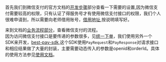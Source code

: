 首先我们到微信支付的官方文档的[开发步骤](https://pay.weixin.qq.com/wiki/doc/api/jsapi.php?chapter=7_3)部分查看一下需要的设置,因为微信支付需要较高的权限，只有认证了得服务号才有使用微信支付接口的权限，我们个人很难申请到，所以需要向老师借用账号，[借用地址](https://github.com/Pay-Group/best-pay-sdk/blob/master/doc/borrowAccount.md),按说明填写好。

来到文档的[业务流程部分](https://pay.weixin.qq.com/wiki/doc/api/jsapi.php?chapter=7_4)，查看微信支付的流程。      
因为访问微信支付接口是要传递的参数很多，见[统一下单](https://pay.weixin.qq.com/wiki/doc/api/jsapi.php?chapter=9_1)，我们使用另外一个SDK来开发，[best-pay-sdk](https://github.com/Pay-Group/best-pay-sdk/blob/master/doc/borrowAccount.md),这个SDK使用`PayRequest`和`PayResponse`对请求接口和相应结果做了大量的封装，主要需要动态传入的参数是openid和orderId。具体的使用方法参见[使用文档](https://github.com/Pay-Group/best-pay-sdk/blob/master/doc/use.md)。
